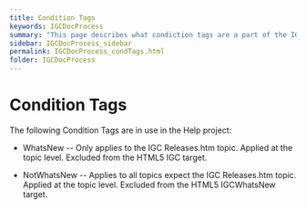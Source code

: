 ```yaml
---
title: Condition Tags
keywords: IGCDocProcess
summary: "This page describes what condiction tags are a part of the IGC Help project and how to apply them."
sidebar: IGCDocProcess_sidebar
permalink: IGCDocProcess_condTags.html
folder: IGCDocProcess
---
```

Condition Tags
==============

The following Condition Tags are in use in the Help project:

-   WhatsNew -- Only applies to the IGC Releases.htm topic. Applied at
    the topic level. Excluded from the HTML5 IGC target.

-   NotWhatsNew -- Applies to all topics expect the IGC Releases.htm
    topic. Applied at the topic level. Excluded from the HTML5
    IGCWhatsNew target.
